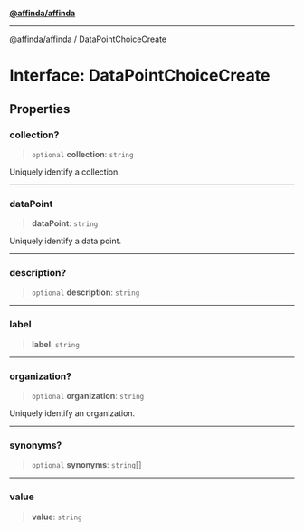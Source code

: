 [**@affinda/affinda**](../README.md)

***

[@affinda/affinda](../globals.md) / DataPointChoiceCreate

# Interface: DataPointChoiceCreate

## Properties

### collection?

> `optional` **collection**: `string`

Uniquely identify a collection.

***

### dataPoint

> **dataPoint**: `string`

Uniquely identify a data point.

***

### description?

> `optional` **description**: `string`

***

### label

> **label**: `string`

***

### organization?

> `optional` **organization**: `string`

Uniquely identify an organization.

***

### synonyms?

> `optional` **synonyms**: `string`[]

***

### value

> **value**: `string`
